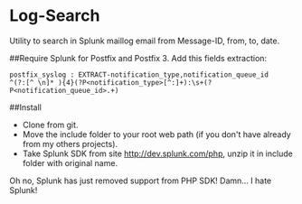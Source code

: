 # Log-Search
Utility to search in Splunk maillog  email from Message-ID, from, to, date.

##Require
Splunk for Postfix and Postfix 3.
Add this fields extraction:
```
postfix_syslog : EXTRACT-notification_type,notification_queue_id
^(?:[^ \n]* ){4}(?P<notification_type>[^:]+):\s+(?P<notification_queue_id>.+)
```

##Install
- Clone from git.
- Move the include folder to your root web path (if you don't have already from my others projects).
- Take Splunk SDK from site http://dev.splunk.com/php, unzip it in include folder with original name.

Oh no, Splunk has just removed support from PHP SDK! Damn... I hate Splunk!
